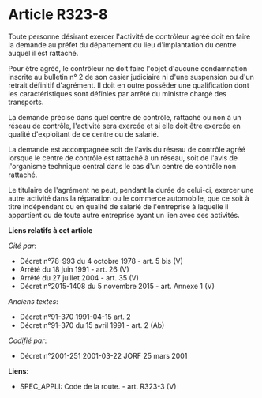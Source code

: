 # Article R323-8

Toute personne désirant exercer l'activité de contrôleur agréé doit en faire la demande au préfet du département du lieu
d'implantation du centre auquel il est rattaché.

Pour être agréé, le contrôleur ne doit faire l'objet d'aucune condamnation inscrite au bulletin n° 2 de son casier judiciaire
ni d'une suspension ou d'un retrait définitif d'agrément. Il doit en outre posséder une qualification dont les
caractéristiques sont définies par arrêté du ministre chargé des transports.

La demande précise dans quel centre de contrôle, rattaché ou non à un réseau de contrôle, l'activité sera exercée et si elle
doit être exercée en qualité d'exploitant de ce centre ou de salarié.

La demande est accompagnée soit de l'avis du réseau de contrôle agréé lorsque le centre de contrôle est rattaché à un réseau,
soit de l'avis de l'organisme technique central dans le cas d'un centre de contrôle non rattaché.

Le titulaire de l'agrément ne peut, pendant la durée de celui-ci, exercer une autre activité dans la réparation ou le
commerce automobile, que ce soit à titre indépendant ou en qualité de salarié de l'entreprise à laquelle il appartient ou de
toute autre entreprise ayant un lien avec ces activités.

**Liens relatifs à cet article**

_Cité par_:

  - Décret n°78-993 du 4 octobre 1978 - art. 5 bis (V)
  - Arrêté du 18 juin 1991 - art. 26 (V)
  - Arrêté du 27 juillet 2004 - art. 35 (V)
  - Décret n°2015-1408 du 5 novembre 2015 - art. Annexe 1 (V)

_Anciens textes_:

  - Décret n°91-370 1991-04-15 art. 2
  - Décret n°91-370 du 15 avril 1991 - art. 2 (Ab)

_Codifié par_:

  - Décret n°2001-251 2001-03-22 JORF 25 mars 2001

**Liens**:

  - SPEC_APPLI: Code de la route. - art. R323-3 (V)

